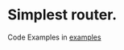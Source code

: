 # Simplest router.
Code Examples in [examples](https://github.com/gopherzz/simplestrouter/tree/main/examples/)
